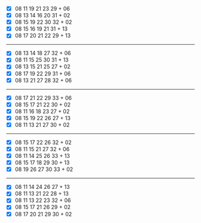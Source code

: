 - [x] 08 11 19 21 23 29 + 06
- [x] 08 13 14 16 20 31 + 02
- [x] 08 15 19 22 30 32 + 02
- [x] 08 15 16 19 21 31 + 13
- [x] 08 17 20 21 22 29 + 13
***
- [x] 08 13 14 18 27 32 + 06
- [x] 08 11 15 25 30 31 + 13
- [x] 08 13 15 21 25 27 + 02
- [x] 08 17 19 22 29 31 + 06
- [x] 08 13 21 27 28 32 + 06
***
- [x] 08 17 21 22 29 33 + 06
- [x] 08 15 17 21 22 30 + 02
- [x] 08 11 16 18 23 27 + 02
- [x] 08 15 19 22 26 27 + 13
- [x] 08 11 13 21 27 30 + 02
***
- [x] 08 15 17 22 26 32 + 02
- [x] 08 11 15 21 27 32 + 06
- [x] 08 11 14 25 26 33 + 13
- [x] 08 15 17 18 29 30 + 13
- [x] 08 19 26 27 30 33 + 02
***
- [x] 08 11 14 24 26 27 + 13
- [x] 08 11 13 21 22 28 + 13
- [x] 08 11 13 22 23 32 + 06
- [x] 08 15 17 21 26 29 + 02
- [x] 08 17 20 21 29 30 + 02
